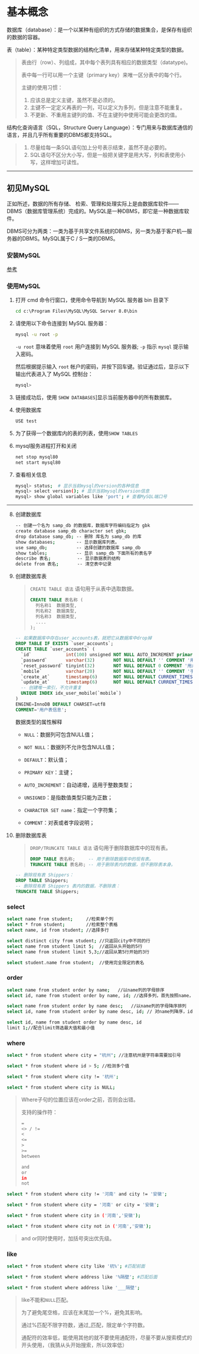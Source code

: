 基本概念
===

数据库（database）：是一个以某种有组织的方式存储的数据集合，是保存有组织的数据的容器。

表（table）：某种特定类型数据的结构化清单，用来存储某种特定类型的数据。

> 表由行（row）、列组成，其中每个表列具有相应的数据类型（datatype)。
>
> 表中每一行可以用一个主键（primary key）来唯一区分表中的每个行。
>
> 主键的使用习惯：
>
> 1. 应该总是定义主键，虽然不是必须的。
> 1. 主键不一定定义再表的一列，可以定义为多列，但是注意不能重复。
> 1. 不更新、不重用主键列的值、不在主键列中使用可能会更改的值。

结构化查询语言（SQL，Structure Query Language）：专门用来与数据库通信的语言，并且几乎所有重要的DBMS都支持SQL。

> 1. 尽量给每一条SQL语句加上分号表示结束，虽然不是必要的。
>2. SQL语句不区分大小写，但是一般把关键字是用大写，列和表使用小写，这样增加可读性。

---

## 初见MySQL

正如所述，数据的所有存储、 检索、管理和处理实际上是由数据库软件——DBMS（数据库管理系统）完成的。MySQL是一种DBMS，即它是一种数据库软件。

DBMS可分为两类：一类为基于共享文件系统的DBMS，另一类为基于客户机—服务器的DBMS。MySQL属于C / S一类的DBMS。

### 安装MySQL

[参考](https://www.sjkjc.com/mysql/install-on-windows/)

### 使用MySQL

1. 打开 cmd 命令行窗口，使用命令导航到 MySQL 服务器 bin 目录下

   ```cmd
   cd c:\Program Files\MySQL\MySQL Server 8.0\bin
   ```

2. 请使用以下命令连接到 MySQL 服务器：

   ```bash
   mysql -u root -p
   ```

   `-u root` 意味着使用 `root` 用户连接到 MySQL 服务器; `-p` 指示 `mysql` 提示输入密码。

   然后根据提示输入 `root` 帐户的密码，并按下回车键。验证通过后，显示以下输出代表进入了 MySQL 控制台：

   ```bash
   mysql>
   ```

3. 链接成功后，使用 `SHOW DATABASES`]显示当前服务器中的所有数据库。

4. 使用数据库

   ```bash
   USE test
   ```

5. 为了获得一个数据库内的表的列表，使用`SHOW TABLES`

6. mysql服务进程打开和关闭

   ```bash
   net stop mysql80
   net start mysql80
   ```
7. 查看相关信息

   ```bash
   mysql> status;  # 显示当前mysql的version的各种信息
   mysql> select version(); # 显示当前mysql的version信息
   mysql> show global variables like 'port'; # 查看MySQL端口号
   ```

---

8. 创建数据库

   ```bash
   -- 创建一个名为 samp_db 的数据库，数据库字符编码指定为 gbk
   create database samp_db character set gbk;
   drop database samp_db; -- 删除 库名为 samp_db 的库
   show databases;        -- 显示数据库列表。
   use samp_db;           -- 选择创建的数据库 samp_db 
   show tables;           -- 显示 samp_db 下面所有的表名字
   describe 表名;          -- 显示数据表的结构
   delete from 表名;       -- 清空表中记录
   ```

9. 创建数据库表

    > `CREATE TABLE 语法` 语句用于从表中选取数据。
    >
    > ```sql
    > CREATE TABLE 表名称 (
    >   列名称1  数据类型,
    >   列名称2  数据类型,
    >   列名称3  数据类型,
    >   ....
    > );
    > ```

    ```sql
    -- 如果数据库中存在user_accounts表，就把它从数据库中drop掉
    DROP TABLE IF EXISTS `user_accounts`;
    CREATE TABLE `user_accounts` (
      `id`             int(100) unsigned NOT NULL AUTO_INCREMENT primary key,
      `password`       varchar(32)       NOT NULL DEFAULT '' COMMENT '用户密码',
      `reset_password` tinyint(32)       NOT NULL DEFAULT 0 COMMENT '用户类型：0－不需要重置密码；1-需要重置密码',
      `mobile`         varchar(20)       NOT NULL DEFAULT '' COMMENT '手机',
      `create_at`      timestamp(6)      NOT NULL DEFAULT CURRENT_TIMESTAMP(6),
      `update_at`      timestamp(6)      NOT NULL DEFAULT CURRENT_TIMESTAMP(6) ON UPDATE CURRENT_TIMESTAMP(6),
      -- 创建唯一索引，不允许重复
      UNIQUE INDEX idx_user_mobile(`mobile`)
    )
    ENGINE=InnoDB DEFAULT CHARSET=utf8
    COMMENT='用户表信息';
    ```
    数据类型的属性解释  	

    - `NULL`：数据列可包含NULL值；

    - `NOT NULL`：数据列不允许包含NULL值；

    - `DEFAULT`：默认值；

    - `PRIMARY KEY`：主键；

    - `AUTO_INCREMENT`：自动递增，适用于整数类型；

    - `UNSIGNED`：是指数值类型只能为正数；

    - `CHARACTER SET name`：指定一个字符集；

    - `COMMENT`：对表或者字段说明；

10. 删除数据库表

    > `DROP/TRUNCATE TABLE 语法` 语句用于删除数据库中的现有表。
    >
    > ```sql
    > DROP TABLE 表名称;     -- 用于删除数据库中的现有表。
    > TRUNCATE TABLE 表名称; -- 用于删除表内的数据，但不删除表本身。
    > ```

    ```sql
    -- 删除现有表 Shippers：
    DROP TABLE Shippers;
    -- 删除现有表 Shippers 表内的数据，不删除表：
    TRUNCATE TABLE Shippers;
    ```

### select

```bash
select name from student;     //检索单个列
select * from student;        //检索整个表格
select name, id from student; //选择多行

select distinct city from student; //只返回city中不同的行
select name from student limit 5;  //返回从头开始的5行
select name from student limit 5,3;//返回从第5行开始的3行

select student.name from student;  //使用完全限定的表名
```

### order

```bash
select name from student order by name;   //以name列的字母排序
select id, name from student order by name, id; //选择多列，首先按照name，再按照id排序

select name from student order by name desc;   //以name列的字母降序排列
select id, name from student order by name desc, id; // 对name列降序，id升序

select id, name from student order by name desc, id
limit 1;//配合limit筛选最大值和最小值
```

### where

```bash
select * from student where city = "杭州"; //注意杭州是字符串需要加引号

select * from student where id > 5; //检测多个值

select * from student where city != '杭州';

select * from student where city is NULL;
```

> Where子句的位置应该在order之前，否则会出错。
>
> 支持的操作符：
>
> ```bash
> =
> <> / !=
> <
> <=
> >
> >=
> between
> 
> and
> or
> in
> not 
> ```

```bash
select * from student where city != '河南' and city != '安徽';

select * from student where city = '河南' or city = '安徽';

select * from student where city in ('河南','安徽');

select * from student where city not in ('河南','安徽');
```

> and or同时使用时，加括号突出优先级。

### like

```bash
select * from student where city like '杭%'; #匹配前面

select * from student where address like '%隔壁'; #匹配后面

select * from student where address like '___隔壁';
```

> like不能和`NULL`匹配。
>
> 为了避免尾空格，应该在末尾加一个%，避免其影响。
>
> 通过%匹配不限字符数，通过_匹配，限定单个字符数。
>
> 通配符的效率低，能使用其他的就不要使用通配符，尽量不要从搜索模式的开头使用，（我猜从头开始搜索，所以效率低）

